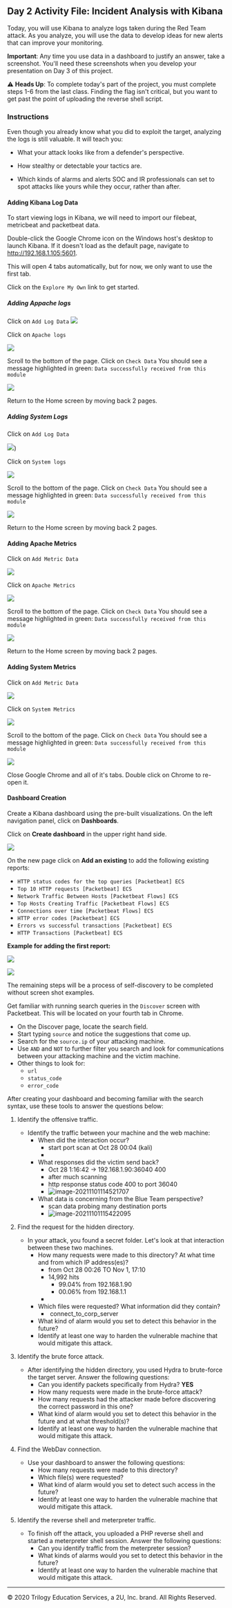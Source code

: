 
## Day 2 Activity File: Incident Analysis with Kibana


Today, you will use Kibana to analyze logs taken during the Red Team attack. As you analyze, you will use the data to develop ideas for new alerts that can improve your monitoring.

**Important**: Any time you use data in a dashboard to justify an answer, take a screenshot. You'll need these screenshots when you develop your presentation on Day 3 of this project.

:warning: **Heads Up**: To complete today's part of the project, you must complete steps 1-6 from the last class. Finding the flag isn't critical, but you want to get past the point of uploading the reverse shell script.

### Instructions

Even though you already know what you did to exploit the target, analyzing the logs is still valuable. It will teach you:
- What your attack looks like from a defender's perspective.

- How stealthy or detectable your tactics are.

- Which kinds of alarms and alerts SOC and IR professionals can set to spot attacks like yours while they occur, rather than after.



#### Adding Kibana Log Data

To start viewing logs in Kibana, we will need to import our filebeat, metricbeat and packetbeat data.

Double-click the Google Chrome icon on the Windows host's desktop to launch Kibana. If it doesn't load as the default page, navigate to http://192.168.1.105:5601.

This will open 4 tabs automatically, but for now, we only want to use the first tab.

Click on the `Explore My Own` link to get started.

##### Adding Appache logs
Click on `Add Log Data`
![](../../../Images/Elk-setup-2/Add_logs.png)

Click on `Apache logs` 

![](../../../Images/Elk-setup-2/apache_logs.png)

Scroll to the bottom of the page. 
Click on `Check Data`
You should see a message highlighted in green: `Data successfully received from this module`

![](../../../Images/Elk-setup-2/apache_data.png)

Return to the Home screen by moving back 2 pages.

##### Adding System Logs
Click on `Add Log Data`


![](../../../Images/Elk-setup-2/Add_logs.png))


Click on `System logs` 

![](../../../Images/Elk-setup-2/system_logs.png)

Scroll to the bottom of the page. 
Click on `Check Data`
You should see a message highlighted in green: `Data successfully received from this module`

![](../../../Images/Elk-setup-2/system_data.png)

Return to the Home screen by moving back 2 pages.

#### Adding Apache Metrics
Click on `Add Metric Data`

![](../../../Images/Elk-setup-2/add_metrics.png)

Click on `Apache Metrics` 

![](../../../Images/Elk-setup-2/apache_metrics.png)

Scroll to the bottom of the page. 
Click on `Check Data`
You should see a message highlighted in green: `Data successfully received from this module`

![](../../../Images/Elk-setup-2/apache_metrics_data.png)

Return to the Home screen by moving back 2 pages.

#### Adding System Metrics
Click on `Add Metric Data`

![](../../../Images/Elk-setup-2/add_metrics.png)

Click on `System Metrics` 

![](../../../Images/Elk-setup-2/system_metrics.png)

Scroll to the bottom of the page. 
Click on `Check Data`
You should see a message highlighted in green: `Data successfully received from this module`

![](../../../Images/Elk-setup-2/system_metrics_data.png)

Close Google Chrome and all of it's tabs. Double click on Chrome to re-open it.

#### Dashboard Creation

Create a Kibana dashboard using the pre-built visualizations. On the left navigation panel, click on **Dashboards**.

Click on **Create dashboard** in the upper right hand side. 

![](../../../Images/Elk-setup-2/create_dashboard.png)

On the new page click on **Add an existing** to add the following existing reports:

- `HTTP status codes for the top queries [Packetbeat] ECS`
- `Top 10 HTTP requests [Packetbeat] ECS`
- `Network Traffic Between Hosts [Packetbeat Flows] ECS`
- `Top Hosts Creating Traffic [Packetbeat Flows] ECS`
- `Connections over time [Packetbeat Flows] ECS`
- `HTTP error codes [Packetbeat] ECS`
- `Errors vs successful transactions [Packetbeat] ECS`
- `HTTP Transactions [Packetbeat] ECS`

**Example for adding the first report:**

![](../../../Images/Elk-setup-2/add_existing.png)

![](../../../Images/Elk-setup-2/search.png)

The remaining steps will be a process of self-discovery to be completed without screen shot examples.

Get familiar with running search queries in the `Discover` screen with Packetbeat. This will be located on your fourth tab in Chrome. 

- On the Discover page, locate the search field.
- Start typing `source` and notice the suggestions that come up.
- Search for the `source.ip` of your attacking machine.
- Use `AND` and `NOT` to further filter you search and look for communications between your attacking machine and the victim machine.
- Other things to look for: 
	- `url`
	- `status_code`
	- `error_code`

After creating your dashboard and becoming familiar with the search syntax, use these tools to answer the questions below:


1. Identify the offensive traffic.
   - Identify the traffic between your machine and the web machine:
     - When did the interaction occur?
       - start port scan at Oct 28 00:04 (kali)
       - 
     - What responses did the victim send back?
       - Oct 28 1:16:42  -> 192.168.1.90:36040 400
       - after much scanning
       - http response status code 400 to port 36040
       - ![image-20211101114521707](F:\UTCyber\Week-20\Images\image-20211101114521707.png)
     - What data is concerning from the Blue Team perspective?
       - scan data probing many destination ports
       - ![image-20211101115422095](F:\UTCyber\Week-20\Images\image-20211101115422095.png)
   
2. Find the request for the hidden directory.
   - In your attack, you found a secret folder. Let's look at that interaction between these two machines.
     - How many requests were made to this directory? At what time and from which IP address(es)?
       - from Oct 28 00:26 TO Nov 1, 17:10
       - 14,992 hits 
         - 99.04% from 192.168.1.90
         - 00.06% from 192.168.1.1
       - 
     - Which files were requested? What information did they contain?
       - ​	connect_to_corp_server
     - What kind of alarm would you set to detect this behavior in the future?
     - Identify at least one way to harden the vulnerable machine that would mitigate this attack.
   
3. Identify the brute force attack.
   - After identifying the hidden directory, you used Hydra to brute-force the target server. Answer the following questions:
     - Can you identify packets specifically from Hydra? **YES**
     - How many requests were made in the brute-force attack?
     - How many requests had the attacker made before discovering the correct password in this one?
     - What kind of alarm would you set to detect this behavior in the future and at what threshold(s)?
     - Identify at least one way to harden the vulnerable machine that would mitigate this attack.

4. Find the WebDav connection.
   - Use your dashboard to answer the following questions:
     - How many requests were made to this directory? 
     - Which file(s) were requested?
     - What kind of alarm would you set to detect such access in the future?
     - Identify at least one way to harden the vulnerable machine that would mitigate this attack.

5. Identify the reverse shell and meterpreter traffic.
   - To finish off the attack, you uploaded a PHP reverse shell and started a meterpreter shell session. Answer the following questions:
     - Can you identify traffic from the meterpreter session?
     - What kinds of alarms would you set to detect this behavior in the future?
     - Identify at least one way to harden the vulnerable machine that would mitigate this attack.


---
© 2020 Trilogy Education Services, a 2U, Inc. brand. All Rights Reserved.

